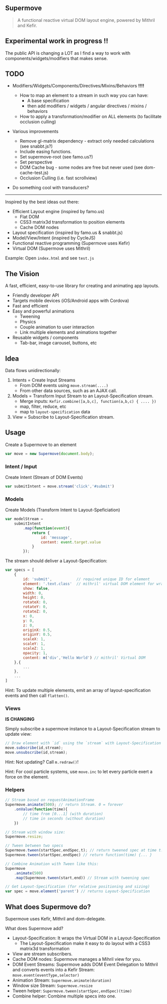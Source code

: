 Supermove
---------
> A functional reactive virtual DOM layout engine, powered by Mithril and Kefir.

## Experimental work in progress !!

The public API is changing a LOT as I find a way to work with components/widgets/modifiers
that makes sense.

## TODO

* Modifiers/Widgets/Components/Directives/Mixins/Behaviors **!!!!**
	* How to map an element to a stream in such way you can have:
		* A base specification
		* then add modifiers / widgets / angular directives / mixins / behaviors
	* How to apply a transformation/modifier on ALL elements (to facilitate occlusion culling)

* Various improvements
	* Remove gl-matrix dependency - extract only needed calculations (see snabbt.js?)
	* Include easing functions.
	* Set supermove-root (see famo.us?)
	* Set perspective
	* DOM Cache bug - some nodes are free but never used (see dom-cache-test.js)
	* Occlusion Culling (i.e. fast scrollview)

* Do something cool with transducers?

---

Inspired by the best ideas out there:

* Efficient Layout engine (inspired by famo.us)
	* Flat DOM
	* CSS3 matrix3d transformation to position elements
	* Cache DOM nodes
* Layout specification (inspired by famo.us & snabbt.js)
* Model/View/Intent (inspired by CycleJS)
* Functional reactive programming (Supermove uses Kefir)
* Virtual DOM (Supermove uses Mithril)

Example: Open `index.html` and see `test.js`

## The Vision

A fast, efficient, easy-to-use library for creating
and animating app layouts.

* Friendly developer API
* Targets mobile devices (iOS/Android apps with Cordova)
* Fast and efficient
* Easy and powerful animations
	* Tweening
	* Physics
	* Couple animation to user interaction
	* Link multiple elements and animations together
* Reusable widgets / components
	* Tab-bar, image carousel, buttons, etc


## Idea

Data flows unidirectionally: 

1. Intents = Create Input Streams
	* From DOM events using `move.stream(....)` 
	* From other data sources, such as an AJAX call.
2. Models = Transform Input Stream to an Layout-Specification stream.
	* Merge inputs: `Kefir.combine([a,b,c], function(a,b,c) { .... })`
	* map, filter, reduce, etc
	* map to `layout-specification` data
3. View = Subscribe to Layout-Specification stream.

## Usage

Create a Supermove to an element
```javascript
var move = new Supermove(document.body);
```


### Intent / Input
Create Intent (Stream of DOM Events)
```javascript
var submitIntent = move.stream('click','#submit')
```

### Models

Create Models (Transform Intent to Layout-Speficiation)
```javascript
var modelStream = 
	submitIntent
		.map(function(event){
			return {
				id: 'message',
				content: event.target.value
			}
		});
```

The stream should deliver a Layout-Specification:
```javascript
var specs = [
	{
		id: 'submit',			// required unique ID for element
		element: '.text.class'  // mithril' virtual DOM element for wrapper surface.
		show: false,	
		width: 0,		
		height: 0,
		rotateX: 0,
		rotateY: 0,
		rotateZ: 0,
		x: 0,
		y: 0,
		z: 0,
		originX: 0.5,
		originY: 0.5,
		scaleX: 1,
		scaleY: 1,
		scaleZ: 1,
		opacity: 1,
		content: m('div','Hello World')	// mithril' Virtual DOM
	},{
		...
	},
	...
]
```

Hint: To update multiple elements, emit an array of layout-specification events and then call `flatten()`.

### Views

**IS CHANGING**

Simply subscribe a supermove instance to a Layout-Specification stream to update view:
```javascript
// Draw element with `id` using the `stream` with Layout-Specification
move.subscribe(id,stream);
move.unsubscribe(id,stream);
```

Hint: Not updating? Call `m.redraw()`!

Hint: For cool particle systems, use `move.inc` to let every particle exert a force on the element.

### Helpers

```javascript
// Stream based on requestAnimationFrame
Supermove.animate(500); // return Stream. 0 = forever
	.onValue(function(time){
		// time from [0...1] (with duration)
		// time in seconds (without duration)
	})

// Stream with window size:
Supermove.resize;

// Tween between two specs
Supermove.tween(startSpec,endSpec,t); // return tweened spec at time t.
Supermove.tween(startSpec,endSpec) // return function(time) {... }

// Combine Animation with Tween like this:
Supermove
	.animate(500)
	.map(Supermove.tween(start,end)) // Stream with tweening spec

// Get Layout-Specification (for relative positioning and sizing)
var spec = move.element('parent') // returns Layout-Specification

```

## What does Supermove do?

Supermove uses Kefir, Mithril and dom-delegate.

What does Supermove add?

* Layout-Specification: It wraps the Virtual DOM in a Layout-Specification
	* The Layout-Specification make it easy to do layout with a CSS3 matrix3d transformation
* View are stream subscribers.
* Cache DOM nodes: Supermove manages a Mihril view for you.
* DOM Event Streams: Supermove adds DOM Event Delegation to Mithril and converts events into a Kefir Stream: `move.event(eventType,selector)`
* Animation Stream: `Supermove.animate(duration)`
* Window size Stream: `Supermove.resize`
* Tween helper: `Supermove.tween(startSpec,endSpec)(time)`
* Combine helper: Combine multiple specs into one.


